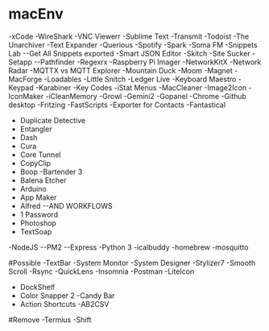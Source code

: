 # macEnv


-xCode
-WireShark
-VNC Viewerr
-Sublime Text
-Transmit
-Todoist
-The Unarchiver
-Text Expander
-Querious
-Spotify
-Spark
-Soma FM
-Snippets Lab
--Get All Snippets exported
-Smart JSON Editor
-Skitch
-Site Sucker
-Setapp
--Pathfinder
-Regexrx
-Raspberry Pi Imager
-NetworkKitX
-Network Radar
-MQTTX vs MQTT Explorer
-Mountain Duck
-Moom
-Magnet
-MacForge
-Loadables
-Little Snitch
-Ledger Live
-Keyboard Maestro
-Keypad
-Karabiner
-Key Codes
-iStat Menus
-MacCleaner
-Image2Icon
-IconMaker
-iCleanMemory
-Growl
-Gemini2
-Gopanel
-Chrome
-Github desktop
-Fritzing
-FastScripts
-Exporter for Contacts
-Fantastical
- Duplicate Detective
- Entangler
- Dash
- Cura
- Core Tunnel
- CopyClip
- Boop
-Bartender 3
- Balena Etcher
- Arduino
- App Maker
- Alfred
--AND WORKFLOWS
- 1 Password
- Photoshop
- TextSoap


-NodeJS
--PM2
--Express
-Python 3
-icalbuddy
-homebrew
-mosquitto







#Possible
-TextBar
-System Monitor
-System Designer
-Stylizer7
-Smooth Scroll
-Rsync
-QuickLens
-Insomnia
-Postman
-LiteIcon
- DockShelf
- Color Snapper 2
-Candy Bar
- Action Shortcuts
-AB2CSV


#Remove
-Termius
-Shift

